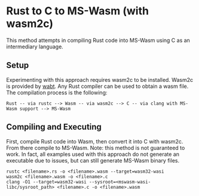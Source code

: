 # Rust to C to MS-Wasm (with wasm2c)

This method attempts in compiling Rust code into MS-Wasm using C as an intermediary language. 

## Setup

Experimenting with this approach requires wasm2c to be installed. Wasm2c is provided by [wabt](https://github.com/WebAssembly/wabt). Any Rust compiler can be used to obtain a wasm file. The compilation process is the following:

```
Rust -- via rustc --> Wasm -- via wasm2c --> C -- via clang with MS-Wasm support --> MS-Wasm
```

## Compiling and Executing

First, compile Rust code into Wasm, then convert it into C with wasm2c. From there compile to MS-Wasm. Note: this method is not guaranteed to work. In fact, all examples used with this approach do not generate an executable due to issues, but can still generate MS-Wasm binary files.

```
rustc <filename>.rs -o <filename>.wasm --target=wasm32-wasi
wasm2c <filename>.wasm -o <filename>.c
clang -O1 --target=wasm32-wasi --sysroot=<mswasm-wasi-libc/sysroot_path> <filename>.c -o <filename>.wasm
```

